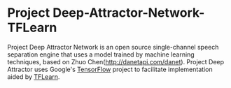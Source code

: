 # Project Deep-Attractor-Network-TFLearn

Project Deep Attractor Network is an open source single-channel speech separation engine that uses a model trained by machine learning techniques, based on Zhuo Chen(http://danetapi.com/danet). Project Deep Attractor uses Google's [TensorFlow](https://www.tensorflow.org/) project to facilitate implementation aided by [TFLearn](http://tflearn.org/).
